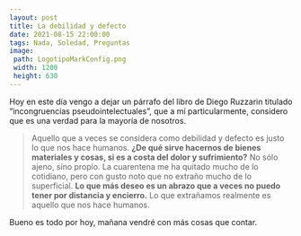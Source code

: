 ```yaml
---
layout: post
title: La debilidad y defecto
date: 2021-08-15 22:00:00
tags: Nada, Soledad, Preguntas
image: 
 path: LogotipoMarkConfig.png
 width: 1200
 height: 630
---
```


Hoy en este día vengo a dejar un párrafo del libro de Diego Ruzzarin titulado “incongruencias pseudointelectuales”, que a mí particularmente, considero que es una verdad para la mayoría de nosotros.



>Aquello que a veces se considera como debilidad y defecto es justo lo que nos hace humanos. **¿De qué sirve hacernos de bienes materiales y cosas, si es a costa del dolor y sufrimiento?** No sólo ajeno, sino propio. La cuarentena me ha quitado mucho de lo cotidiano, pero con gusto noto que no extraño mucho de lo superficial. **Lo que más deseo es un abrazo que a veces no puedo tener por distancia y encierro.** Lo que extrañamos realmente es aquello que nos hace humanos.


Bueno es todo por hoy, mañana vendré con más cosas que contar.


